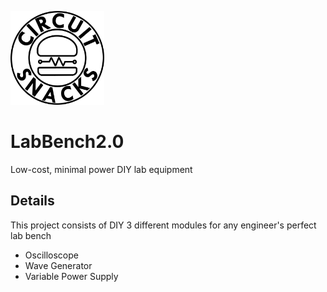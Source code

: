 <img src="Circuit_Snacks_Logo.png" alt="Kitten"
	title="Logo" width="150" height="150" />

# LabBench2.0
Low-cost, minimal power DIY lab equipment

## Details
This project consists of DIY 3 different modules for any engineer's perfect lab bench

* Oscilloscope 
* Wave Generator
* Variable Power Supply
